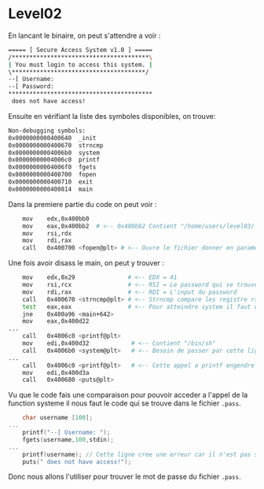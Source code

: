# Level02

En lancant le binaire, on peut s'attendre a voir :
```sh
===== [ Secure Access System v1.0 ] =====
/***************************************\
| You must login to access this system. |
\**************************************/
--[ Username: 
--[ Password: 
*****************************************
 does not have access!
```

Ensuite en vérifiant la liste des symboles disponibles, on trouve:
```sh
Non-debugging symbols:
0x0000000000400640  _init
0x0000000000400670  strncmp
0x00000000004006b0  system
0x00000000004006c0  printf
0x00000000004006f0  fgets
0x0000000000400700  fopen
0x0000000000400710  exit
0x0000000000400814  main
```

Dans la premiere partie du code on peut voir :
```sh
	mov    edx,0x400bb0
	mov    eax,0x400bb2  # <-- 0x400bb2 Contient "/home/users/level03/.pass"
	mov    rsi,rdx
	mov    rdi,rax
	call   0x400700 <fopen@plt> # <-- Ouvre le fichier donner en parametre

```

Une fois avoir disass le main, on peut y trouver :
```sh
	mov    edx,0x29               # <-- EDX = 41
	mov    rsi,rcx                # <-- RSI = Le password qui se trouvera dans le fichier "/home/users/level03/.pass"
	mov    rdi,rax                # <-- RDI = L'input du password 
	call   0x400670 <strncmp@plt> # <-- Strncmp compare les registre rsi et rdi et prends en lenght edx
	test   eax,eax                # <-- Pour atteindre system il faut que eax = 0
	jne    0x400a96 <main+642> 
	mov    eax,0x400d22
...
	call   0x4006c0 <printf@plt>
	mov    edi,0x400d32            # <-- Contient "/bin/sh"
	call   0x4006b0 <system@plt>   # <-- Besoin de passer par cette ligne
...
	call   0x4006c0 <printf@plt>   # <-- Cette appel a printf engendre une erreur
	mov    edi,0x400d3a
	call   0x400680 <puts@plt>

```


Vu que le code fais une comparaison pour pouvoir acceder a l'appel de la function systeme il nous faut le code qui se trouve dans le fichier `.pass`.


```c
	char username [100];
...
	printf("--[ Username: ");
	fgets(username,100,stdin);
...
	printf(username); // Cette ligne cree une erreur car il n'est pas specifice de type avec le %.
	puts(" does not have access!");
```

Donc nous allons l'utiliser pour trouver le mot de passe du fichier `.pass`.